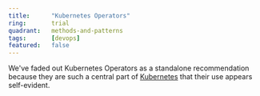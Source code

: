 ```yaml
---
title:      "Kubernetes Operators"
ring:       trial
quadrant:   methods-and-patterns
tags:       [devops]
featured:   false
---
```


We've faded out Kubernetes Operators as a standalone recommendation because they are such a central part of [Kubernetes](../platforms-and-aoe-services/kubernetes.html) that their use appears self-evident.
